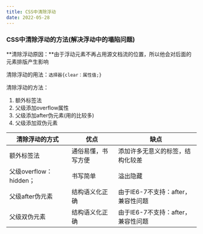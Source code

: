 ```yaml
---
title: CSS中清除浮动
date: 2022-05-28
---
```


### CSS中清除浮动的方法(解决浮动中的塌陷问题)

**清除浮动原因：**由于浮动元素不再占用源文档流的位置，所以他会对后面的元素排版产生影响

清除浮动的用法：`选择器{clear：属性值;}`

清除浮动的方法：

1. 额外标签法
2. 父级添加overflow属性
3. 父级添加after伪元素(用的比较多)
4. 父级添加双伪元素

| 清除浮动的方式 | 优点 | 缺点 |
| --- | --- | --- |
| 额外标签法 | 通俗易懂，书写方便 | 添加许多无意义的标签，结构化较差 |
| 父级overflow：hidden； | 书写简单 | 溢出隐藏 |
| 父级after伪元素 | 结构语义化正确 | 由于IE6-7不支持：after，兼容性问题 |
| 父级双伪元素 | 结构语义化正确 | 由于IE6-7不支持：after，兼容性问题 |